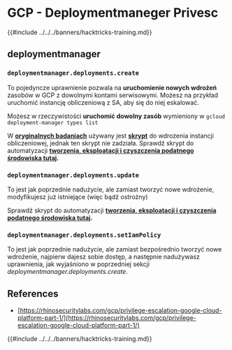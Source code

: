 # GCP - Deploymentmaneger Privesc

{{#include ../../../banners/hacktricks-training.md}}

## deploymentmanager

### `deploymentmanager.deployments.create`

To pojedyncze uprawnienie pozwala na **uruchomienie nowych wdrożeń** zasobów w GCP z dowolnymi kontami serwisowymi. Możesz na przykład uruchomić instancję obliczeniową z SA, aby się do niej eskalować.

Możesz w rzeczywistości **uruchomić dowolny zasób** wymieniony w `gcloud deployment-manager types list`

W [**oryginalnych badaniach**](https://rhinosecuritylabs.com/gcp/privilege-escalation-google-cloud-platform-part-1/) używany jest [**skrypt**](https://github.com/RhinoSecurityLabs/GCP-IAM-Privilege-Escalation/blob/master/ExploitScripts/deploymentmanager.deployments.create.py) do wdrożenia instancji obliczeniowej, jednak ten skrypt nie zadziała. Sprawdź skrypt do automatyzacji [**tworzenia, eksploatacji i czyszczenia podatnego środowiska tutaj**](https://github.com/carlospolop/gcp_privesc_scripts/blob/main/tests/1-deploymentmanager.deployments.create.sh)**.**

### `deploymentmanager.deployments.update`

To jest jak poprzednie nadużycie, ale zamiast tworzyć nowe wdrożenie, modyfikujesz już istniejące (więc bądź ostrożny)

Sprawdź skrypt do automatyzacji [**tworzenia, eksploatacji i czyszczenia podatnego środowiska tutaj**](https://github.com/carlospolop/gcp_privesc_scripts/blob/main/tests/e-deploymentmanager.deployments.update.sh)**.**

### `deploymentmanager.deployments.setIamPolicy`

To jest jak poprzednie nadużycie, ale zamiast bezpośrednio tworzyć nowe wdrożenie, najpierw dajesz sobie dostęp, a następnie nadużywasz uprawnienia, jak wyjaśniono w poprzedniej sekcji _deploymentmanager.deployments.create_.

## References

- [https://rhinosecuritylabs.com/gcp/privilege-escalation-google-cloud-platform-part-1/](https://rhinosecuritylabs.com/gcp/privilege-escalation-google-cloud-platform-part-1/)

{{#include ../../../banners/hacktricks-training.md}}
